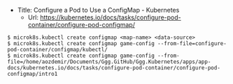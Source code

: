 - Title: Configure a Pod to Use a ConfigMap - Kubernetes
  - Url: https://kubernetes.io/docs/tasks/configure-pod-container/configure-pod-configmap/

```
$ microk8s.kubectl create configmap <map-name> <data-source>
$ microk8s.kubectl create configmap game-config --from-file=configure-pod-container/configmap/kubectl/
$ microk8s.kubectl create configmap game-config --from-file=/home/aozdemir/Documents/Ggg.GitHub/Ggg.Kubernetes/apps/app-docs/kubernetes.io/docs/tasks/configure-pod-container/configure-pod-configmap/intro1
```
